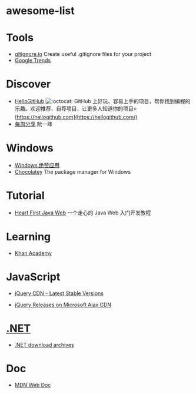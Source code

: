 # awesome-list

# Tools

* [gitignore.io](https://www.gitignore.io/) Create useful .gitignore files for your project
* [Google Trends](https://trends.google.com/trends/?geo=US)

# Discover

* [HelloGitHub](https://github.com/521xueweihan/HelloGitHub) ![:octocat:](https://assets-cdn.github.com/images/icons/emoji/octocat.png) GitHub 上好玩、容易上手的项目，帮你找到编程的乐趣。欢迎推荐、自荐项目，让更多人知道你的项目⭐️ [https://hellogithub.com](https://hellogithub.com/)
* [每周分享](https://www.yuque.com/ruanyf/share/) 阮一峰

# Windows

* [Windows 绝赞应用](https://amazing-apps.gitbooks.io/windows-apps-that-amaze-us/zh-CN/) 
* [Chocolatey](https://chocolatey.org/) The package manager for Windows

# Tutorial

* [Heart First Java Web](https://github.com/skyline75489/Heart-First-JavaWeb) 一个走心的 Java Web 入门开发教程

# Learning

* [Khan Academy](https://www.khanacademy.org/)

# JavaScript

* [jQuery CDN – Latest Stable Versions](https://code.jquery.com/)

* [jQuery Releases on Microsoft Ajax CDN](https://docs.microsoft.com/en-us/aspnet/ajax/cdn/overview#jQuery_Releases_on_the_CDN_0)

# [.NET]()

* [.NET download archives](https://www.microsoft.com/net/download/archives)

# Doc

* [MDN Web Doc](https://developer.mozilla.org/en-US/)

